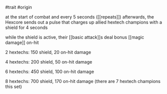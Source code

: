 #trait
#origin

at the start of combat and every 5 seconds ([[repeats]]) afterwards, the Hexcore sends out a pulse that charges up allied hextech champions with a shield for 4 seconds

while the shield is active, their [[basic attack]]s deal bonus [[magic damage]] on-hit

2 hextechs: 150 shield, 20 on-hit damage

4 hextechs: 200 shield, 50 on-hit damage

6 hextechs: 450 shield, 100 on-hit damage

8 hextechs: 700 shield, 170 on-hit damage (there are 7 hextech champions this set)